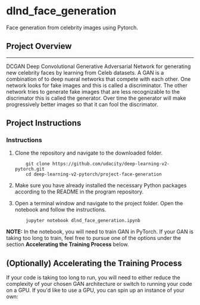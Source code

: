 # dlnd_face_generation
Face generation from celebrity images using Pytorch. 

## Project Overview
________________________________________________________________________________________________________________________________________
DCGAN Deep Convolutional Generative Adversarial Network for generating new celebrity faces by learning from Celeb datasets.  A GAN is a combination of to deep nueral networks that compete with each other.  One network looks for fake images and this is called a discriminator.  The other network tries to generate fake images that are less recognizable to the discrimator this is called the generator. Over time the generator will make progressively better images so that it can fool the discrimator.

## Project Instructions

### Instructions

1. Clone the repository and navigate to the downloaded folder.
	
	```	
		git clone https://github.com/udacity/deep-learning-v2-pytorch.git
		cd deep-learning-v2-pytorch/project-face-generation
	```
2. Make sure you have already installed the necessary Python packages according to the README in the program repository.
3. Open a terminal window and navigate to the project folder. Open the notebook and follow the instructions.
	
	```
		jupyter notebook dlnd_face_generation.ipynb
	```

__NOTE:__ In the notebook, you will need to train GAN in PyTorch.  If your GAN is taking too long to train, feel free to pursue one of the options under the section __Accelerating the Training Process__ below.



## (Optionally) Accelerating the Training Process 

If your code is taking too long to run, you will need to either reduce the complexity of your chosen GAN architecture or switch to running your code on a GPU.  If you'd like to use a GPU, you can spin up an instance of your own:
